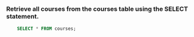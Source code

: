 ### Retrieve all courses from the courses table using the SELECT statement.

```sql
    SELECT * FROM courses;
```
